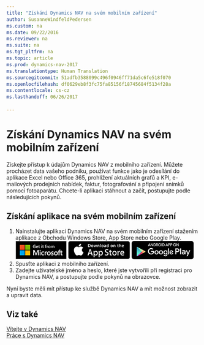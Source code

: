 ```yaml
---
title: "Získání Dynamics NAV na svém mobilním zařízení"
author: SusanneWindfeldPedersen
ms.custom: na
ms.date: 09/22/2016
ms.reviewer: na
ms.suite: na
ms.tgt_pltfrm: na
ms.topic: article
ms.prod: dynamics-nav-2017
ms.translationtype: Human Translation
ms.sourcegitcommit: 51adfb3588099c496f0946ff71da5c6fe518f070
ms.openlocfilehash: df0629eb8f3fc75fa85156f18745684f5134f28a
ms.contentlocale: cs-cz
ms.lasthandoff: 06/26/2017

---
```


# <a name="get-dynamics-nav-on-my-mobile-device"></a>Získání Dynamics NAV na svém mobilním zařízení
Získejte přístup k údajům Dynamics NAV z mobilního zařízení. Můžete procházet data vašeho podniku, používat funkce jako je odesílání do aplikace Excel nebo Office 365, prohlížení aktuálních grafů a KPI, e-mailových prodejních nabídek, faktur, fotografování a připojení snímků pomocí fotoaparátu. Chcete-li aplikaci stáhnout a začít, postupujte podle následujících pokynů.

## <a name="to-get-the-app-on-my-mobile-device"></a>Získání aplikace na svém mobilním zařízení
1. Nainstalujte aplikaci Dynamics NAV na svém mobilním zařízení stažením aplikace z Obchodu Windows Store, App Store nebo Google Play.  
[![Windows Store](./media/install-mobile-app/windowsstore.png)](http://go.microsoft.com/fwlink/?LinkId=734848)
[![App Store](./media/install-mobile-app/appstore.png)](http://go.microsoft.com/fwlink/?LinkId=734847) [![Google Play](./media/install-mobile-app/googleplay.png)](http://go.microsoft.com/fwlink/?LinkId=734849)  
2. Spusťte aplikaci z mobilního zařízení.
3. Zadejte uživatelské jméno a heslo, které jste vytvořili při registraci pro Dynamics NAV, a postupujte podle pokynů na obrazovce.

Nyní byste měli mít přístup ke službě Dynamics NAV a mít možnost zobrazit a upravit data.

## <a name="see-also"></a>Viz také
[Vítejte v Dynamics NAV](across-get-started.md)  
[Práce s Dynamics NAV](ui-work-product.md)  

